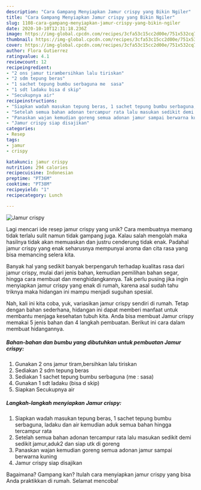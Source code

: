 ```yaml
---
description: "Cara Gampang Menyiapkan Jamur crispy yang Bikin Ngiler"
title: "Cara Gampang Menyiapkan Jamur crispy yang Bikin Ngiler"
slug: 1108-cara-gampang-menyiapkan-jamur-crispy-yang-bikin-ngiler
date: 2020-10-10T12:31:18.236Z
image: https://img-global.cpcdn.com/recipes/3cfa53c15cc2d00e/751x532cq70/jamur-crispy-foto-resep-utama.jpg
thumbnail: https://img-global.cpcdn.com/recipes/3cfa53c15cc2d00e/751x532cq70/jamur-crispy-foto-resep-utama.jpg
cover: https://img-global.cpcdn.com/recipes/3cfa53c15cc2d00e/751x532cq70/jamur-crispy-foto-resep-utama.jpg
author: Flora Gutierrez
ratingvalue: 4.1
reviewcount: 12
recipeingredient:
- "2 ons jamur tirambersihkan lalu tiriskan"
- "2 sdm tepung beras"
- "1 sachet tepung bumbu serbaguna me  sasa"
- "1 sdt ladaku bisa d skip"
- "Secukupnya air"
recipeinstructions:
- "Siapkan wadah masukan tepung beras, 1 sachet tepung bumbu serbaguna, ladaku dan air kemudian aduk semua bahan hingga tercampur rata"
- "Setelah semua bahan adonan tercampur rata lalu masukan sedikit demi sedikit jamur,aduk2 dan siap utk di goreng"
- "Panaskan wajan kemudian goreng semua adonan jamur sampai berwarna kuning"
- "Jamur crispy siap disajikan"
categories:
- Resep
tags:
- jamur
- crispy

katakunci: jamur crispy 
nutrition: 294 calories
recipecuisine: Indonesian
preptime: "PT36M"
cooktime: "PT38M"
recipeyield: "1"
recipecategory: Lunch

---
```



![Jamur crispy](https://img-global.cpcdn.com/recipes/3cfa53c15cc2d00e/751x532cq70/jamur-crispy-foto-resep-utama.jpg)

Lagi mencari ide resep jamur crispy yang unik? Cara membuatnya memang tidak terlalu sulit namun tidak gampang juga. Kalau salah mengolah maka hasilnya tidak akan memuaskan dan justru cenderung tidak enak. Padahal jamur crispy yang enak seharusnya mempunyai aroma dan cita rasa yang bisa memancing selera kita.

Banyak hal yang sedikit banyak berpengaruh terhadap kualitas rasa dari jamur crispy, mulai dari jenis bahan, kemudian pemilihan bahan segar, hingga cara membuat dan menghidangkannya. Tak perlu pusing jika ingin menyiapkan jamur crispy yang enak di rumah, karena asal sudah tahu triknya maka hidangan ini mampu menjadi suguhan spesial.




Nah, kali ini kita coba, yuk, variasikan jamur crispy sendiri di rumah. Tetap dengan bahan sederhana, hidangan ini dapat memberi manfaat untuk membantu menjaga kesehatan tubuh kita. Anda bisa membuat Jamur crispy memakai 5 jenis bahan dan 4 langkah pembuatan. Berikut ini cara dalam membuat hidangannya.

<!--inarticleads1-->

##### Bahan-bahan dan bumbu yang dibutuhkan untuk pembuatan Jamur crispy:

1. Gunakan 2 ons jamur tiram,bersihkan lalu tiriskan
1. Sediakan 2 sdm tepung beras
1. Sediakan 1 sachet tepung bumbu serbaguna (me : sasa)
1. Gunakan 1 sdt ladaku (bisa d skip)
1. Siapkan Secukupnya air




<!--inarticleads2-->

##### Langkah-langkah menyiapkan Jamur crispy:

1. Siapkan wadah masukan tepung beras, 1 sachet tepung bumbu serbaguna, ladaku dan air kemudian aduk semua bahan hingga tercampur rata
1. Setelah semua bahan adonan tercampur rata lalu masukan sedikit demi sedikit jamur,aduk2 dan siap utk di goreng
1. Panaskan wajan kemudian goreng semua adonan jamur sampai berwarna kuning
1. Jamur crispy siap disajikan




Bagaimana? Gampang kan? Itulah cara menyiapkan jamur crispy yang bisa Anda praktikkan di rumah. Selamat mencoba!
